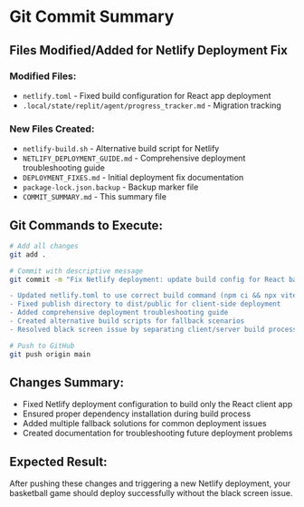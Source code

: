 # Git Commit Summary

## Files Modified/Added for Netlify Deployment Fix

### Modified Files:
- `netlify.toml` - Fixed build configuration for React app deployment
- `.local/state/replit/agent/progress_tracker.md` - Migration tracking

### New Files Created:
- `netlify-build.sh` - Alternative build script for Netlify
- `NETLIFY_DEPLOYMENT_GUIDE.md` - Comprehensive deployment troubleshooting guide
- `DEPLOYMENT_FIXES.md` - Initial deployment fix documentation
- `package-lock.json.backup` - Backup marker file
- `COMMIT_SUMMARY.md` - This summary file

## Git Commands to Execute:

```bash
# Add all changes
git add .

# Commit with descriptive message
git commit -m "Fix Netlify deployment: update build config for React basketball game

- Updated netlify.toml to use correct build command (npm ci && npx vite build)
- Fixed publish directory to dist/public for client-side deployment
- Added comprehensive deployment troubleshooting guide
- Created alternative build scripts for fallback scenarios
- Resolved black screen issue by separating client/server build processes"

# Push to GitHub
git push origin main
```

## Changes Summary:
- Fixed Netlify deployment configuration to build only the React client app
- Ensured proper dependency installation during build process
- Added multiple fallback solutions for common deployment issues
- Created documentation for troubleshooting future deployment problems

## Expected Result:
After pushing these changes and triggering a new Netlify deployment, your basketball game should deploy successfully without the black screen issue.